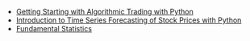 - [Getting Starting with Algorithmic Trading with Python](https://medium.com/datadriveninvestor/getting-starting-with-algorithmic-trading-with-python-1ae169cc1705)
- [Introduction to Time Series Forecasting of Stock Prices with Python](https://www.datadriveninvestor.com/2020/07/07/introduction-to-time-series-forecasting-of-stock-prices-with-python/)
- [Fundamental Statistics](https://sites.google.com/site/fundamentalstatistics/unit-1-the-basics)

